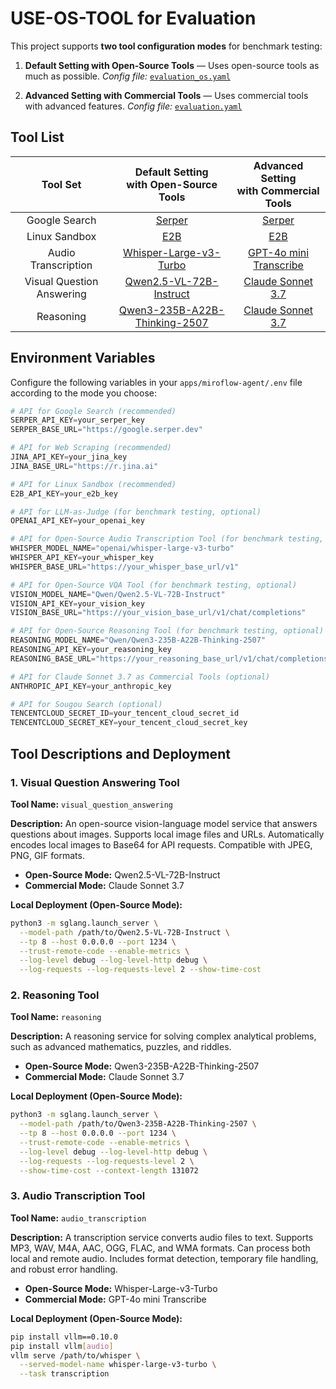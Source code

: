 # USE-OS-TOOL for Evaluation

This project supports **two tool configuration modes** for benchmark testing:

1. **Default Setting with Open-Source Tools** — Uses open-source tools as much as possible.
   *Config file:* [`evaluation_os.yaml`](../apps/miroflow-agent/conf/agent/evaluation_os.yaml)

2. **Advanced Setting with Commercial Tools** — Uses commercial tools with advanced features.
   *Config file:* [`evaluation.yaml`](../apps/miroflow-agent/conf/agent/evaluation.yaml)

## Tool List

|         Tool Set          |                         Default Setting<br>with Open-Source Tools                          |                        Advanced Setting<br>with Commercial Tools                         |
| :-----------------------: |:------------------------------------------------------------------------------------------:|:----------------------------------------------------------------------------------------:|
|       Google Search       |                               [Serper](https://serper.dev/)                                |                              [Serper](https://serper.dev/)                               |
|       Linux Sandbox       |                                  [E2B](https://e2b.dev/)                                   |                                 [E2B](https://e2b.dev/)                                  |
|    Audio Transcription    |       [Whisper-Large-v3-Turbo](https://huggingface.co/openai/whisper-large-v3-turbo)       | [GPT-4o mini Transcribe](https://platform.openai.com/docs/models/gpt-4o-mini-transcribe) |
| Visual Question Answering |       [Qwen2.5-VL-72B-Instruct](https://huggingface.co/Qwen/Qwen2.5-VL-72B-Instruct)       |   [Claude Sonnet 3.7](https://docs.anthropic.com/en/docs/about-claude/models/overview)   |
|         Reasoning         | [Qwen3-235B-A22B-Thinking-2507](https://huggingface.co/Qwen/Qwen3-235B-A22B-Thinking-2507) |   [Claude Sonnet 3.7](https://docs.anthropic.com/en/docs/about-claude/models/overview)   |

## Environment Variables

Configure the following variables in your `apps/miroflow-agent/.env` file according to the mode you choose:

```python
# API for Google Search (recommended)
SERPER_API_KEY=your_serper_key
SERPER_BASE_URL="https://google.serper.dev"

# API for Web Scraping (recommended)
JINA_API_KEY=your_jina_key
JINA_BASE_URL="https://r.jina.ai"

# API for Linux Sandbox (recommended)
E2B_API_KEY=your_e2b_key

# API for LLM-as-Judge (for benchmark testing, optional)
OPENAI_API_KEY=your_openai_key

# API for Open-Source Audio Transcription Tool (for benchmark testing, optional)
WHISPER_MODEL_NAME="openai/whisper-large-v3-turbo"
WHISPER_API_KEY=your_whisper_key
WHISPER_BASE_URL="https://your_whisper_base_url/v1"

# API for Open-Source VQA Tool (for benchmark testing, optional)
VISION_MODEL_NAME="Qwen/Qwen2.5-VL-72B-Instruct"
VISION_API_KEY=your_vision_key
VISION_BASE_URL="https://your_vision_base_url/v1/chat/completions"

# API for Open-Source Reasoning Tool (for benchmark testing, optional)
REASONING_MODEL_NAME="Qwen/Qwen3-235B-A22B-Thinking-2507"
REASONING_API_KEY=your_reasoning_key
REASONING_BASE_URL="https://your_reasoning_base_url/v1/chat/completions"

# API for Claude Sonnet 3.7 as Commercial Tools (optional)
ANTHROPIC_API_KEY=your_anthropic_key

# API for Sougou Search (optional)
TENCENTCLOUD_SECRET_ID=your_tencent_cloud_secret_id
TENCENTCLOUD_SECRET_KEY=your_tencent_cloud_secret_key
```

## Tool Descriptions and Deployment

### 1. Visual Question Answering Tool

**Tool Name:** `visual_question_answering`

**Description:**
An open-source vision-language model service that answers questions about images.
Supports local image files and URLs. Automatically encodes local images to Base64 for API requests. Compatible with JPEG, PNG, GIF formats.

* **Open-Source Mode:** Qwen2.5-VL-72B-Instruct
* **Commercial Mode:** Claude Sonnet 3.7

**Local Deployment (Open-Source Mode):**

```bash
python3 -m sglang.launch_server \
  --model-path /path/to/Qwen2.5-VL-72B-Instruct \
  --tp 8 --host 0.0.0.0 --port 1234 \
  --trust-remote-code --enable-metrics \
  --log-level debug --log-level-http debug \
  --log-requests --log-requests-level 2 --show-time-cost
```

### 2. Reasoning Tool

**Tool Name:** `reasoning`

**Description:**
A reasoning service for solving complex analytical problems, such as advanced mathematics, puzzles, and riddles.

* **Open-Source Mode:** Qwen3-235B-A22B-Thinking-2507
* **Commercial Mode:** Claude Sonnet 3.7

**Local Deployment (Open-Source Mode):**

```bash
python3 -m sglang.launch_server \
  --model-path /path/to/Qwen3-235B-A22B-Thinking-2507 \
  --tp 8 --host 0.0.0.0 --port 1234 \
  --trust-remote-code --enable-metrics \
  --log-level debug --log-level-http debug \
  --log-requests --log-requests-level 2 \
  --show-time-cost --context-length 131072
```

### 3. Audio Transcription Tool

**Tool Name:** `audio_transcription`

**Description:**
A transcription service converts audio files to text.
Supports MP3, WAV, M4A, AAC, OGG, FLAC, and WMA formats. Can process both local and remote audio. Includes format detection, temporary file handling, and robust error handling.

* **Open-Source Mode:** Whisper-Large-v3-Turbo
* **Commercial Mode:** GPT-4o mini Transcribe

**Local Deployment (Open-Source Mode):**

```bash
pip install vllm==0.10.0
pip install vllm[audio]
vllm serve /path/to/whisper \
  --served-model-name whisper-large-v3-turbo \
  --task transcription
```
